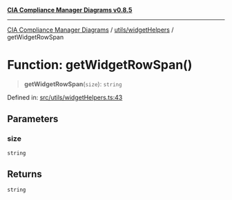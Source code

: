 [**CIA Compliance Manager Diagrams v0.8.5**](../../../README.md)

***

[CIA Compliance Manager Diagrams](../../../modules.md) / [utils/widgetHelpers](../README.md) / getWidgetRowSpan

# Function: getWidgetRowSpan()

> **getWidgetRowSpan**(`size`): `string`

Defined in: [src/utils/widgetHelpers.ts:43](https://github.com/Hack23/cia-compliance-manager/blob/3ae0301247f765ba03c8c0fe645db4718bb8af76/src/utils/widgetHelpers.ts#L43)

## Parameters

### size

`string`

## Returns

`string`
